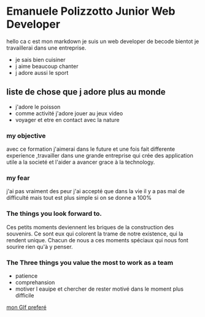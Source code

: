# Emanuele Polizzotto Junior Web Developer

 hello ca c est mon markdown  je suis un web developer de becode  bientot je travaillerai dans une entreprise.

 * je sais bien cuisiner
 * j aime beaucoup chanter 
 * j  adore aussi le sport 

 ## liste de chose que j adore plus au monde 

 - j'adore le poisson 
 - comme activité j'adore jouer au jeux video 
 -  voyager et etre en contact avec la nature 

 ### my objective 
 avec ce formation j'aimerai  dans le future et une fois fait differente experience ,travailler dans une grande entreprise qui crée  des application  utile a la societé et  l'aider a avancer grace à la technology.

 ### my fear
j'ai pas vraiment des peur j'ai accepté que dans la vie il y a pas mal de difficulté mais tout est plus simple si on se donne a 100%


### The things you look forward to.
 Ces petits moments deviennent les briques de la construction des souvenirs. Ce sont eux qui colorent la trame de notre existence, qui la rendent unique. Chacun de nous a ces moments spéciaux qui nous font sourire rien qu'à y penser.

### The Three things you value the most to work as a team
 * patience 
 * comprehansion 
 * motiver l eauipe et chercher de rester motivé dans le moment plus difficile 


 [ mon GIf preferé](https://media.tenor.com/kxpacroJWOYAAAAM/eye-roll-robert-downey-jr.gif)
